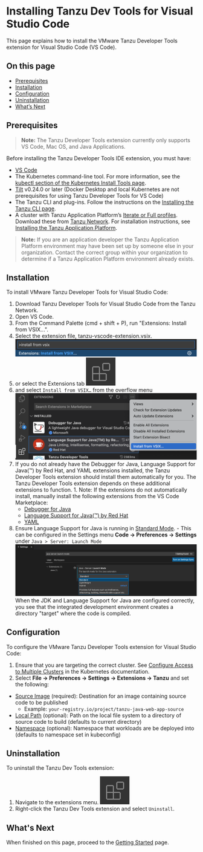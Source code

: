 # Installing Tanzu Dev Tools for Visual Studio Code

This page explains how to install the VMware Tanzu Developer Tools extension for Visual Studio Code (VS Code).

## <a id=on-this-page></a> On this page

- [Prerequisites](#prerequisites)
- [Installation](#installation)
- [Configuration](#configuration)
- [Uninstallation](#uninstallation)
- [What’s Next](#whats-next)

## <a id="prerequisites"></a> Prerequisites

> **Note:** The Tanzu Developer Tools extension currently only supports VS Code, Mac OS, and Java Applications.

Before installing the Tanzu Developer Tools IDE extension, you must have:

- [VS Code](https://code.visualstudio.com/download)
- The Kubernetes command-line tool. For more information, see the [kubectl section of the Kubernetes Install Tools page](https://kubernetes.io/docs/tasks/tools/#kubectl).
- [Tilt](https://docs.tilt.dev/install.html) v0.24.0 or later (Docker Desktop and local Kubernetes are not prerequisites for using Tanzu Developer Tools for VS Code)
- The Tanzu CLI and plug-ins. Follow the instructions on the [Installing the Tanzu CLI page](../install-tanzu-cli.md#-install-or-update-the-tanzu-cli-and-plug-ins).
- A cluster with Tanzu Application Platform’s [Iterate or Full profiles](../install.md#-install-your-tanzu-application-platform-profile). Download these from [Tanzu Network](https://network.tanzu.vmware.com/products/tanzu-application-platform/). For installation instructions, see [Installing the Tanzu Application Platform](../install.md).

> **Note:** If you are an application developer the Tanzu Application Platform environment may have been set up by someone else in your organization. Contact the correct group within your organization to determine if a Tanzu Application Platform environment already exists.

## <a id="installation"></a> Installation

To install VMware Tanzu Developer Tools for Visual Studio Code:

1. Download Tanzu Developer Tools for Visual Studio Code from the Tanzu Network.
1. Open VS Code.
  1. From the Command Palette (cmd + shift + P), run "Extensions: Install from VSIX...".
  1. Select the extension file, tanzu-vscode-extension.vsix.
  ![Command palette open showing text Extensions: INSTALL FROM VSIX...](../images/vscode-install1.png)
  1. or select the Extensions tab
  ![The extensions tab icon which is a square cut in fourths with the top-right fourth moved away from the other three](../images/vscode-install2.png)
  1. and select `Install from VSIX…` from the overflow menu
  ![The VS Code interface showing the extensions tab open, the overflow menu in the extensions tab open, and the "Install from VSIX..." option highlighted](../images/vscode-install3.png)
  1. If you do not already have the Debugger for Java, Language Support for Java(™) by Red Hat, and YAML extensions installed, the Tanzu Developer Tools extension should install them automatically for you. The Tanzu Developer Tools extension depends on these additional extensions to function.
    1. Note: If the extensions do not automatically install, manually install the following extensions from the VS Code Marketplace:
      - [Debugger for Java](https://marketplace.visualstudio.com/items?itemName=vscjava.vscode-java-debug)
      - [Language Support for Java(™) by Red Hat](https://marketplace.visualstudio.com/items?itemName=redhat.java)
      - [YAML](https://marketplace.visualstudio.com/items?itemName=redhat.vscode-yaml)
  1. Ensure Language Support for Java is running in [Standard Mode](https://code.visualstudio.com/docs/java/java-project#_lightweight-mode).
    - This can be configured in the Settings menu **Code -> Preferences -> Settings** under `Java > Server: Launch Mode`
  ![The VS Code settings open to the Extensions > Java section, highlighting the option "Java > Server: Launch Mode" with that option changed to "Standard"](../images/vscode-install4.png)
  When the JDK and Language Support for Java are configured correctly, you see that the integrated development environment creates a directory "target" where the code is compiled.

## <a id="configuration"></a> Configuration

To configure the VMware Tanzu Developer Tools extension for Visual Studio Code:
1. Ensure that you are targeting the correct cluster. See [Configure Access to Multiple Clusters](https://kubernetes.io/docs/tasks/access-application-cluster/configure-access-multiple-clusters/) in the Kubernetes documentation.
1. Select **File -> Preferences -> Settings -> Extensions -> Tanzu** and set the following:
- [Source Image](../glossary.md#source-image) (required): Destination for an image containing source code to be published
  - Example: `your-registry.io/project/tanzu-java-web-app-source`
- [Local Path](../glossary.md#local-path) (optional): Path on the local file system to a directory of source code to build (defaults to current directory)
- [Namespace](../glossary.md#namespace) (optional): Namespace that workloads are be deployed into (defaults to namespace set in kubeconfig)

## <a id="uninstallation"></a> Uninstallation

To uninstall the Tanzu Dev Tools extension:
1. Navigate to the extensions menu.
![The extensions tab icon which is a square cut in fourths with the top-right fourth moved away from the other three](../images/vscode-install2.png)
1. Right-click the Tanzu Dev Tools extension and select `Uninstall`.

## <a id="whats-next"></a> What's Next

When finished on this page, proceed to the [Getting Started](../vscode-extension/getting-started.md) page.
